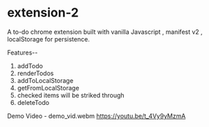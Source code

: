 # extension-2

A to-do chrome extension built with vanilla Javascript , manifest v2 , localStorage for persistence.

Features-- 

1. addTodo
2. renderTodos 
3. addToLocalStorage
4. getFromLocalStorage
5. checked items will be striked through
6. deleteTodo

Demo Video - demo_vid.webm
https://youtu.be/t_4Vy9yMzmA 


